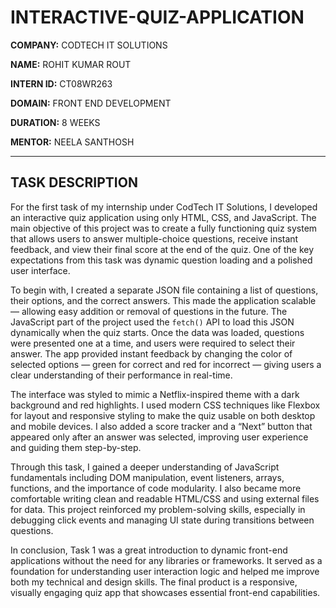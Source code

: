 # INTERACTIVE-QUIZ-APPLICATION

**COMPANY:** CODTECH IT SOLUTIONS
  
**NAME:** ROHIT KUMAR ROUT
  
**INTERN ID:** CT08WR263
  
**DOMAIN:** FRONT END DEVELOPMENT
  
**DURATION:** 8 WEEKS
  
**MENTOR:** NEELA SANTHOSH
  

---

## TASK DESCRIPTION

For the first task of my internship under CodTech IT Solutions, I developed an interactive quiz application using only HTML, CSS, and JavaScript. The main objective of this project was to create a fully functioning quiz system that allows users to answer multiple-choice questions, receive instant feedback, and view their final score at the end of the quiz. One of the key expectations from this task was dynamic question loading and a polished user interface.

To begin with, I created a separate JSON file containing a list of questions, their options, and the correct answers. This made the application scalable — allowing easy addition or removal of questions in the future. The JavaScript part of the project used the `fetch()` API to load this JSON dynamically when the quiz starts. Once the data was loaded, questions were presented one at a time, and users were required to select their answer. The app provided instant feedback by changing the color of selected options — green for correct and red for incorrect — giving users a clear understanding of their performance in real-time.

The interface was styled to mimic a Netflix-inspired theme with a dark background and red highlights. I used modern CSS techniques like Flexbox for layout and responsive styling to make the quiz usable on both desktop and mobile devices. I also added a score tracker and a “Next” button that appeared only after an answer was selected, improving user experience and guiding them step-by-step.

Through this task, I gained a deeper understanding of JavaScript fundamentals including DOM manipulation, event listeners, arrays, functions, and the importance of code modularity. I also became more comfortable writing clean and readable HTML/CSS and using external files for data. This project reinforced my problem-solving skills, especially in debugging click events and managing UI state during transitions between questions.

In conclusion, Task 1 was a great introduction to dynamic front-end applications without the need for any libraries or frameworks. It served as a foundation for understanding user interaction logic and helped me improve both my technical and design skills. The final product is a responsive, visually engaging quiz app that showcases essential front-end capabilities.
